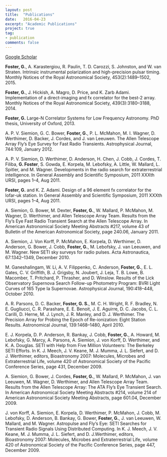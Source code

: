 ```yaml
---
layout: post
title:  "Publications"
date:   2016-04-23
excerpt: "Academic Publications"
project: true
tag:
- publication
comments: false
---
```


[Google Scholar](https://scholar.google.co.za/citations?user=eqKE1L8AAAAJ&hl=en)

**Foster, G.**, A. Karastergiou, R. Paulin, T. D. Carozzi, S. Johnston, and W. van Straten. Intrinsic instrumental polarization and high-precision pulsar timing. Monthly Notices of the Royal Astronomical Society, 453(2):1489–1502, 2015.

**Foster, G.**, J. Hickish, A. Magro, D. Price, and K. Zarb Adami. Implementation of a
direct-imaging and fx correlator for the best-2 array. Monthly Notices of the Royal
Astronomical Society, 439(3):3180–3188, 2014.

**Foster, G.** Large-N Correlator Systems for Low Frequency Astronomy. PhD thesis,
University of Oxford, 2013.

A. P. V. Siemion, G. C. Bower, **Foster, G.**, P. L. McMahon, M. I. Wagner, D. Werthimer, D. Backer, J. Cordes, and J. van Leeuwen. The Allen Telescope Array Fly’s Eye Survey for Fast Radio Transients. Astrophysical Journal, 744:109, January 2012.

A. P. V. Siemion, D. Werthimer, D. Anderson, H. Chen, J. Cobb, J. Cordes, T. Filiba, **G. Foster**, S. Gowda, E. Korpela, M. Lebofsky, A. Little, W. Mallard, L. Spitler, and M. Wagner. Developments in the radio search for extraterrestrial intelligence. In General Assembly and Scientific Symposium, 2011 XXXth URSI, pages 1–4, Aug 2011.

**Foster, G.** and K. Z. Adami. Design of a 96 element fx correlator for the lofar-uk station. In General Assembly and Scientific Symposium, 2011 XXXth URSI, pages 1–4, Aug 2011.

A. Siemion, G. Bower, M. Dexter, **Foster, G.**, W. Mallard, P. McMahon, M. Wagner, D. Werthimer, and Allen Telescope Array Team. Results from the Fly’s Eye Fast Radio Transient Search at the Allen Telescope Array. In American Astronomical Society Meeting Abstracts #217, volume 43 of Bulletin of the American Astronomical Society, page 240.06, January 2011.

A. Siemion, J. Von Korff, P. McMahon, E. Korpela, D. Werthimer, D. Anderson, G. Bower, J. Cobb, **Foster, G.**, M. Lebofsky, J. van Leeuwen, and M. Wagner. New SETI sky surveys for radio pulses. Acta Astronautica, 67:1342–1349, December 2010.

M. Ganeshalingam, W. Li, A. V. Filippenko, C. Anderson, **Foster, G.**, E. L. Gates, C. V. Griffith, B. J. Grigsby, N. Joubert, J. Leja, T. B. Lowe, B. Macomber, T. Pritchard,
P. Thrasher, and D. Winslow. Results of the Lick Observatory Supernova Search Follow-up Photometry Program: BVRI Light Curves of 165 Type Ia Supernovae. Astrophysical Journal, 190:418–448, October 2010.

A. R. Parsons, D. C. Backer, **Foster, G. S.**, M. C. H. Wright, R. F. Bradley, N. E. Gugliucci, C. R. Parashare, E. E. Benoit, J. E. Aguirre, D. C. Jacobs, C. L. Carilli, D. Herne, M. J. Lynch, J. R. Manley, and D. J. Werthimer. The Precision Array for Probing the Epoch of Re-ionization: Eight Station Results. Astronomical Journal, 139:1468–1480, April 2010.

E. J. Korpela, D. P. Anderson, R. Bankay, J. Cobb, **Foster, G.**, A. Howard, M. Lebofsky, G. Marcy, A. Parsons, A. Siemion, J. von Korff, D. Werthimer, and K. A. Douglas. SETI with Help from Five Million Volunteers: The Berkeley SETI Efforts. In K. J. Meech, J. V. Keane, M. J. Mumma, J. L. Siefert, and D. J. Werthimer, editors, Bioastronomy 2007: Molecules, Microbes and Extraterrestrial Life, volume 420 of Astronomical Society of the Pacific Conference Series, page 431, December 2009.

A. Siemion, G. Bower, J. Cordes, **Foster, G.**, W. Mallard, P. McMahon, J. van Leeuwen, M. Wagner, D. Werthimer, and Allen Telescope Array Team. Results from the Allen Telescope Array: The ATA Fly’s Eye Transient Search. In American Astronomical Society Meeting Abstracts #214, volume 214 of American Astronomical Society Meeting Abstracts, page 601.04, December 2009.

J. von Korff, A. Siemion, E. Korpela, D. Werthimer, P. McMahon, J. Cobb, M. Lebofsky,
D. Anderson, B. Bankay, G. Bower, **Foster, G.**, J. van Leeuwen, W. Mallard, and M. Wagner. Astropulse and Fly’s Eye: SETI Searches for Transient Radio Signals Using Distributed Computing. In K. J. Meech, J. V. Keane, M. J. Mumma, J. L. Siefert, and D. J.Werthimer, editors, Bioastronomy 2007: Molecules, Microbes and Extraterrestrial Life, volume 420 of Astronomical Society of the Pacific Conference Series, page 447, December 2009.
